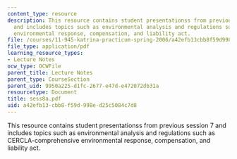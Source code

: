 ```yaml
---
content_type: resource
description: This resource contains student presentationss from previous session 7
  and includes topics such as environmental analysis and regulations such as CERCLA-comprehensive
  environmental response, compensation, and liability act.
file: /courses/11-945-katrina-practicum-spring-2006/a42efb13cbb8f59d998ed25c5084c7d8_sess8a.pdf
file_type: application/pdf
learning_resource_types:
- Lecture Notes
ocw_type: OCWFile
parent_title: Lecture Notes
parent_type: CourseSection
parent_uid: 9950a225-d1fc-2677-e47d-e472072db31a
resourcetype: Document
title: sess8a.pdf
uid: a42efb13-cbb8-f59d-998e-d25c5084c7d8
---
```

This resource contains student presentationss from previous session 7 and includes topics such as environmental analysis and regulations such as CERCLA-comprehensive environmental response, compensation, and liability act.

